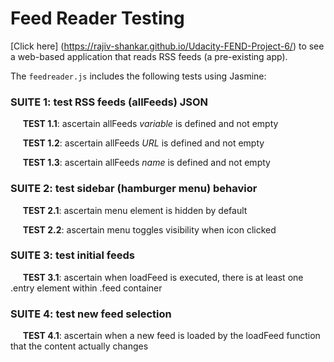 # Feed Reader Testing

[Click here] (https://rajiv-shankar.github.io/Udacity-FEND-Project-6/) to see a web-based application that reads RSS feeds (a pre-existing app).

The `feedreader.js` includes the following tests using Jasmine:

### SUITE 1: test RSS feeds (allFeeds) JSON
&nbsp;&nbsp;&nbsp;&nbsp;&nbsp;**TEST 1.1**:  ascertain allFeeds _variable_ is defined and not empty

&nbsp;&nbsp;&nbsp;&nbsp;&nbsp;**TEST 1.2**:  ascertain allFeeds _URL_ is defined and not empty

&nbsp;&nbsp;&nbsp;&nbsp;&nbsp;**TEST 1.3**:  ascertain allFeeds _name_ is defined and not empty



### SUITE 2: test sidebar (hamburger menu) behavior
&nbsp;&nbsp;&nbsp;&nbsp;&nbsp;**TEST 2.1**:  ascertain menu element is hidden by default
  
&nbsp;&nbsp;&nbsp;&nbsp;&nbsp;**TEST 2.2**:  ascertain menu toggles visibility when icon clicked



### SUITE 3: test initial feeds
&nbsp;&nbsp;&nbsp;&nbsp;&nbsp;**TEST 3.1**:  ascertain when loadFeed is executed, there is at least one .entry element within .feed container



### SUITE 4: test new feed selection
&nbsp;&nbsp;&nbsp;&nbsp;&nbsp;**TEST 4.1**:  ascertain when a new feed is loaded by the loadFeed function that the content actually changes

